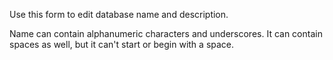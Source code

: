 Use this form to edit database name and description. 

Name can contain alphanumeric characters and underscores. It can contain
spaces as well, but it can't start or begin with a space.
